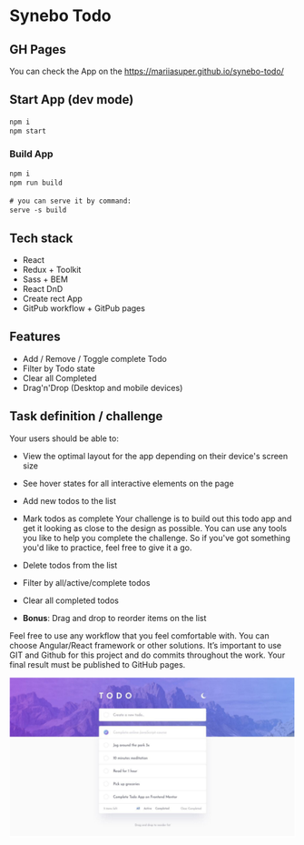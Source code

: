 # Synebo Todo

## GH Pages

You can check the App on the https://mariiasuper.github.io/synebo-todo/

## Start App (dev mode)

```
npm i
npm start
```

### Build App

```
npm i
npm run build

# you can serve it by command:
serve -s build
```

## Tech stack

- React
- Redux + Toolkit
- Sass + BEM
- React DnD
- Create rect App
- GitPub workflow + GitPub pages

## Features

- Add / Remove / Toggle complete Todo
- Filter by Todo state
- Clear all Completed
- Drag'n'Drop (Desktop and mobile devices)

## Task definition / challenge

Your users should be able to:

- View the optimal layout for the app depending on their
  device's screen size
- See hover states for all interactive elements on the page
- Add new todos to the list
- Mark todos as complete
  Your challenge is to build out this todo app and get it looking as close to the design as possible.
  You can use any tools you like to help you complete the challenge. So if you've got something you'd like to
  practice, feel free to give it a go.

- Delete todos from the list
- Filter by all/active/complete todos
- Clear all completed todos
- **Bonus**: Drag and drop to reorder items on the list

Feel free to use any workflow that you feel comfortable with. You can choose Angular/React framework or
other solutions. It’s important to use GIT and Github for this project and do commits throughout the work.
Your final result must be published to GitHub pages.

![design](./image.png)
